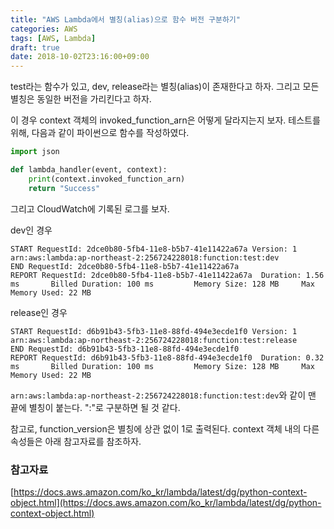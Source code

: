 ```yaml
---
title: "AWS Lambda에서 별칭(alias)으로 함수 버전 구분하기"
categories: AWS
tags: [AWS, Lambda]
draft: true
date: 2018-10-02T23:16:00+09:00
---
```


test라는 함수가 있고, dev, release라는 별칭(alias)이 존재한다고 하자. 그리고 모든 별칭은 동일한 버전을 가리킨다고 하자.

이 경우 context 객체의 invoked_function_arn은 어떻게 달라지는지 보자. 테스트를 위해, 다음과 같이 파이썬으로 함수를 작성하였다.

```python
import json

def lambda_handler(event, context): 
    print(context.invoked_function_arn)
    return "Success"
```

그리고 CloudWatch에 기록된 로그를 보자.

dev인 경우

```
START RequestId: 2dce0b80-5fb4-11e8-b5b7-41e11422a67a Version: 1
arn:aws:lambda:ap-northeast-2:256724228018:function:test:dev
END RequestId: 2dce0b80-5fb4-11e8-b5b7-41e11422a67a
REPORT RequestId: 2dce0b80-5fb4-11e8-b5b7-41e11422a67a  Duration: 1.56 ms       Billed Duration: 100 ms         Memory Size: 128 MB     Max Memory Used: 22 MB
```

release인 경우

```
START RequestId: d6b91b43-5fb3-11e8-88fd-494e3ecde1f0 Version: 1
arn:aws:lambda:ap-northeast-2:256724228018:function:test:release
END RequestId: d6b91b43-5fb3-11e8-88fd-494e3ecde1f0
REPORT RequestId: d6b91b43-5fb3-11e8-88fd-494e3ecde1f0  Duration: 0.32 ms       Billed Duration: 100 ms         Memory Size: 128 MB     Max Memory Used: 22 MB
```

`arn:aws:lambda:ap-northeast-2:256724228018:function:test:dev`와 같이 맨 끝에 별칭이 붙는다. ":"로 구분하면 될 것 같다.

참고로, function_version은 별칭에 상관 없이 1로 출력된다. context 객체 내의 다른 속성들은 아래 참고자료를 참조하자.

### 참고자료

[https://docs.aws.amazon.com/ko_kr/lambda/latest/dg/python-context-object.html](https://docs.aws.amazon.com/ko_kr/lambda/latest/dg/python-context-object.html)